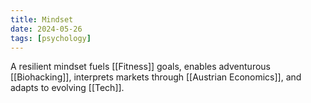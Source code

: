 ```yaml
---
title: Mindset
date: 2024-05-26
tags: [psychology]
---
```


A resilient mindset fuels [[Fitness]] goals, enables adventurous [[Biohacking]], interprets markets through [[Austrian Economics]], and adapts to evolving [[Tech]].
